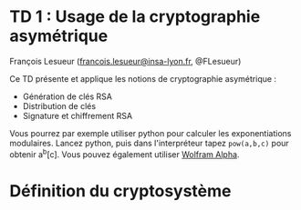 # TD 1 : Usage de la cryptographie asymétrique

François Lesueur (francois.lesueur@insa-lyon.fr, @FLesueur)

Ce TD présente et applique les notions de cryptographie asymétrique :
* Génération de clés RSA
* Distribution de clés 
* Signature et chiffrement RSA

Vous pourrez par exemple utiliser python pour calculer les exponentiations modulaires. Lancez python, puis dans l'interpréteur tapez `pow(a,b,c)` pour obtenir a<sup>b</sup>[c]. Vous pouvez également utiliser [Wolfram Alpha](http://www.wolframalpha.com).

Définition du cryptosystème
===========================

<!-- 
Le cryptosystème que nous allons utiliser ici est basé sur la fonction RSA. Le cryptosystème proposé est simple et présente donc certaines vulnérabilités mais illustre le fonctionnement. Cette partie définit le cryptosystème, il n'y a rien à faire ici.

\subsection{Génération de clés RSA} % (fold)
\label{ssec:generation_de_cles_rsa}

Voici l'algorithme simplifié de génération de clés RSA (en réalité, d'autres tests doivent être réalisés) :
\begin{itemize}
	\item Choisir deux nombres premiers $p$ et $q$ (liste un peu plus loin)
	\item Calculer $n = p \times q$
	\item Calculer $\phi(n) = (p-1)(q-1)$
	\item Choisir $e$ tel que :
	\begin{itemize}
		\item $1 < e < \phi(n)$
		\item $pgcd(e, \phi(n)) = 1$
		\item Par exemple, un premier qui ne divise pas $\phi(n)$
	\end{itemize}
	\item Déterminer $d \equiv e^{-1}\ mod\ \phi(n)$
\end{itemize}

L'exemple est réalisé avec $p=31, q=37, n=1147, \phi(n)=1080, e=7, d=463$.


% 
% \begin{remarque}
% 	Code Python pour calculer $a^{-1}\ mod\ b$ : \verb!modinv(a,b)! (disponible sur Moodle) :
% \begin{program}
% #prog
% def egcd(a, b):
%     if a == 0:
%         return (b, 0, 1)
%     else:
%         g, y, x = egcd(b % a, a)
%         return (g, x - (b // a) * y, y)
% 
% def modinv(a, m):
%     g, x, y = egcd(a, m)
%     if g != 1:
%         raise Exception('modular inverse does not exist')
%     else:
%         return x % m
% \end{program}
% \end{remarque}

La clé publique est $(e,n)$, ici $(7,1147)$, et la clé privée est $(d,n)$, ici $(463,1147)$. % Gardez votre clé privée secrète et faîtes inscrire votre clé publique au tableau (la "PKI"). 
La propriété utilisée est que pour tout message $m$, $m^{de}[n] = m$

% Une petite liste de nombres premiers pour gagner du temps :
% 
% \scriptsize{
% \begin{tabular}{|c|c|c|c|c|c|c|c|c|c|c|c|c|c|c|c|c|c|c|c|c|c|c|c|c|c|}\hline
% 	31 & 37 & 41 & 43 & 47 &53 &59 &61 &67 &71 &73 &79 &83 &89 &97 &101 &103 &107  \\\hline
% 	109 &113 &127 &131 &137 &139 &149 &151 &157 &163 &167 &173 &179 &181 &191 &193 &197 &199 \\\hline
% 	211 &223 &227 &229 &233 &239 &241 &251 &257 &263 &269 &271 &277 &281 &283 &293 &307 &311 \\\hline
% 	313 &317 &331 &337 &347 &349 &353 &359 &367 &373 &379 &383 &389 &397 &401 &409 &419 &421 \\\hline
% 	% 431 433 439 443 449 457 461 463 467 479 487 491 499
% \end{tabular}
% }
% \normalsize

% (end)

\subsection{Chiffrement et déchiffrement} % (fold)
\label{sub:chiffrement_et_dechiffrement}

Nous allons chiffrer des chaînes de caractères. Pour cela, chaque lettre est remplacée par son rang dans l'alphabet, sur 2 chiffres :

\noindent
\tiny{
\begin{tabular}{|c|c|c|c|c|c|c|c|c|c|c|c|c|c|c|c|c|c|c|c|c|c|c|c|c|c|c|}\hline
	a&b&c&d&e&f&g&h&i&j&k&l&m&n&o&p&q&r&s&t&u&v&w&x&y&z&\\\hline
	01&02&03&04&05&06&07&08&09&10&11&12&13&14&15&16&17&18&19&20&21&22&23&24&25&26&27\\\hline
\end{tabular}
}
\normalsize

Par exemple, "crypto" devient \verb!03 18 25 16 20 15!

Ensuite, afin de ne pas retomber dans un chiffrement par substitution simple, les chiffres sont assemblés par blocs de 3 (complété éventuellement de 0 à la fin), ainsi \verb!03 18 25 16 20 15! devient \verb!031 825 162 015!.

Enfin, chaque bloc clair de 3 chiffres est chiffré indépendamment par la fonction RSA : $$bloc_{chiffr\acute{e}} = {bloc_{clair}}^e[n]$$ Attention, $(e,n)$ représente une clé publique, mais celle de qui ? L'utilisation de la clé $(7,1147)$ donne le chiffré \verb!1116 751 245 1108!.

\begin{remarque}
Attention, lors de l'appel à la fonction \verb!pow(a,b,c)! de python, n'écrivez pas de '0' en début d'entier. Par exemple, pour le bloc clair \verb!031!, tapez \verb!pow(31,7,1147)!. Commencer un entier par '0' le fait interpréter comme un nombre encodé en \emph{octal} (même principe qu'un nombre commençant par '0x' qui est interprété comme un hexadécimal).
\end{remarque}

Le déchiffrement est opéré de manière réciproque, en utilisant la clé privée au lieu de la clé publique. Chaque bloc clair est réobtenu à partir du bloc chiffré par le calcul : $bloc_{clair} = {bloc_{chiffr\acute{e}}}^d[n]$.

% subsection chiffrement_et_dechiffrement (end)


\subsection{Signature et vérification} % (fold)
\label{sub:signature_et_verification}

Nous allons signer des chaînes de caractères. Pour cela, chaque lettre est remplacée par son rang dans l'alphabet. Pour un message $m = (m_0, \ldots, m_i)$ avec $(m_0, \ldots, m_i)$ les rangs de chaque lettre (attention, on ne fait plus des blocs de 3 chiffres ici), le haché $h(m)$ est calculé par l'algorithme suivant :
%\begin{algorithm}
\begin{algorithmic}
	\STATE $h \leftarrow 2$
	\FOR{$j=0..i$}
	\STATE{$h \leftarrow h \times 2$}
	\STATE{$h \leftarrow h + m_j$}
	\ENDFOR
	\RETURN $h\ mod\ 1000$
\end{algorithmic}
%\end{algorithm}

La valeur de la signature vaut alors $h(m)^d [n]$. Attention, $(d,n)$ représente une clé privée, mais celle de qui ? Le haché de "crypto" vaut par exemple 831 et la signature par $(463,1147)$ est 335.

\clearpage

Le message est alors envoyé accompagné de sa signature. La vérification d'un message reçu $m$ signé avec $sig$ est opérée de la manière suivante :
\begin{itemize}
	\item Calculer $h(m)$ par rapport au $m$ reçu
	\item Calculer $sig^e[n]$% ($=h(m)^{de} [n] = h(m)$ si le message est correct)
	\item Vérifier que $h(m) == sig^e[n]$ sur le message reçu% alors la signature est valide
\end{itemize}

% subsection signature_et_verification (end)

% section definition_du_cryptosysteme (end)

\section{Génération des clés} % (fold)
\label{sec:generation_des_cles}

Nous allons commencer par générer une paire de clés RSA pour chacun. Utilisez pour cela l'algorithme présenté précédemment. Gardez votre clé privée secrète et transmettez votre clé publique avec votre nom à l'enseignant, sur un papier. Elle sera inscrite au tableau (la "PKI"). 

Pour calculer l'inverse modulaire ($e^{-1}\ mod\ \phi(n)$), vous pouvez utiliser \url{https://www.wolframalpha.com}.

Une petite liste de nombres premiers pour gagner du temps :

\scriptsize{
\begin{tabular}{|c|c|c|c|c|c|c|c|c|c|c|c|c|c|c|c|c|c|c|c|c|c|c|c|c|c|}\hline
	31 & 37 & 41 & 43 & 47 &53 &59 &61 &67 &71 &73 &79 &83 &89 &97 &101 &103 &107  \\\hline
	109 &113 &127 &131 &137 &139 &149 &151 &157 &163 &167 &173 &179 &181 &191 &193 &197 &199 \\\hline
	211 &223 &227 &229 &233 &239 &241 &251 &257 &263 &269 &271 &277 &281 &283 &293 &307 &311 \\\hline
	313 &317 &331 &337 &347 &349 &353 &359 &367 &373 &379 &383 &389 &397 &401 &409 &419 &421 \\\hline
	% 431 433 439 443 449 457 461 463 467 479 487 491 499
\end{tabular}
}
\normalsize
%
%\begin{remarque}
%	Code Python pour calculer $a^{-1}\ mod\ b$ : \verb!modinv(a,b)!\\ (\url{http://liris.cnrs.fr/~flesueur/modinv.py}, puis taper \verb!from modinv import *!) :
%\begin{program}
%#prog
%def egcd(a, b):
%    if a == 0:
%        return (b, 0, 1)
%    else:
%        g, y, x = egcd(b % a, a)
%        return (g, x - (b // a) * y, y)
%
%def modinv(a, m):
%    g, x, y = egcd(a, m)
%    if g != 1:
%        raise Exception('modular inverse does not exist')
%    else:
%        return x % m
%\end{program}
%\end{remarque}





% section génération_des_clés (end)

\section{Échange de messages chiffrés} % (fold)
\label{sec:Echange_de_messages_chiffres}

Vous allez maintenant transmettre un message chiffré à un étudiant éloigné par un protocole multi-saut : vous le transmettez à un voisin, qui le redonne à un voisin, \emph{etc.}, jusqu'à sa destination. Vous jouerez à la fois les rôles d'émetteur, de routeur (malicieux ou non) et de récepteur. Le chiffrement assure la \emph{confidentialité} du message transmis.

\begin{enumerate}
	\item \textbf{Envoi de votre message} : Chiffrez un message de votre choix avec le cryptosystème proposé. Inscrivez sur un papier votre identité, le message chiffré et le destinataire. Envoyez-le !
	\item \textbf{Routage des autres messages} : Que fait un routeur ? Il lit un message, l'analyse, décide où l'envoyer puis le reproduit. De manière analogue, vous allez pour chaque saut retransmettre le message entrant mais vous pouvez le lire avant de le retransmettre. Pouvez-vous en déduire des informations ?
	\item \textbf{Réception d'un message} : À la réception d'un message, appliquez l'algorithme de déchiffrement. Quelqu'un d'autre sur la route du message pouvait-il obtenir le clair de ce message ?
\end{enumerate}

% section Échange_de_messages_chiffrés (end)


\section{Échange de messages signés} % (fold)
\label{sec:envoi_d_un_message_signe}

Vous allez maintenant transmettre un message clair signé à un étudiant éloigné par ce même protocole multi-saut. La signature permet de vérifier l'\emph{intégrité} du message transmis.% : vous le transmettez à un voisin, qui le redonne à un voisin, \emph{etc.}, jusqu'à sa destination. Vous jouerez à la fois les rôles d'émetteur, de routeur (malicieux ou non) et de récepteur.

\begin{enumerate}
	\item \textbf{Envoi de votre message} : Signez un message de votre choix avec le cryptosystème proposé. Inscrivez sur un papier votre identité, le message clair, la signature et le destinataire. Envoyez-le !
	\item \textbf{Routage des autres messages} : Utilisez le même protocole multi-saut que précédemment. Pour chaque saut, recopiez le message entrant sur un autre papier puis retransmettez ce second papier.% Si vous avez reçu une carte "H" (Honnête), vous le recopiez tel quel. Si vous avez reçu une carte "M" (Malicieux), vous pouvez le modifier discrètement en le recopiant.
	\item \textbf{Réception d'un message} : À la réception d'un message, appliquez l'algorithme de vérification de la signature. Le message reçu est-il intègre ? Si non, quelle attaque avez-vous détectée ?
\end{enumerate}

% section envoi_d_un_message_signé (end)

\section{Attaques sur le cryptosystème proposé} % (fold)
\label{sec:attaque_sur_le_protocole_mis_en_place}

Étudiez et testez quelques attaques sur le système mis en place :
\begin{itemize}
	\item Modification de message en conservant la validité de la signature
	\item Attaque de la clé privée (par factorisation de $n$ par exemple)
	\item Attaque à message choisi
	\item \ldots
\end{itemize}

Toutes ces attaques sont possibles ici. Réfléchissez à leur cause et aux protections mises en place dans les cryptosystèmes réels. Implémentez une (ou plusieurs) attaque dans le langage de votre choix, proposez une contre-mesure et évaluez la complexité rajoutée par votre contre-mesure.

% section attaque_sur_le_protocole_mis_en_place (end)

\end{document}
-->
